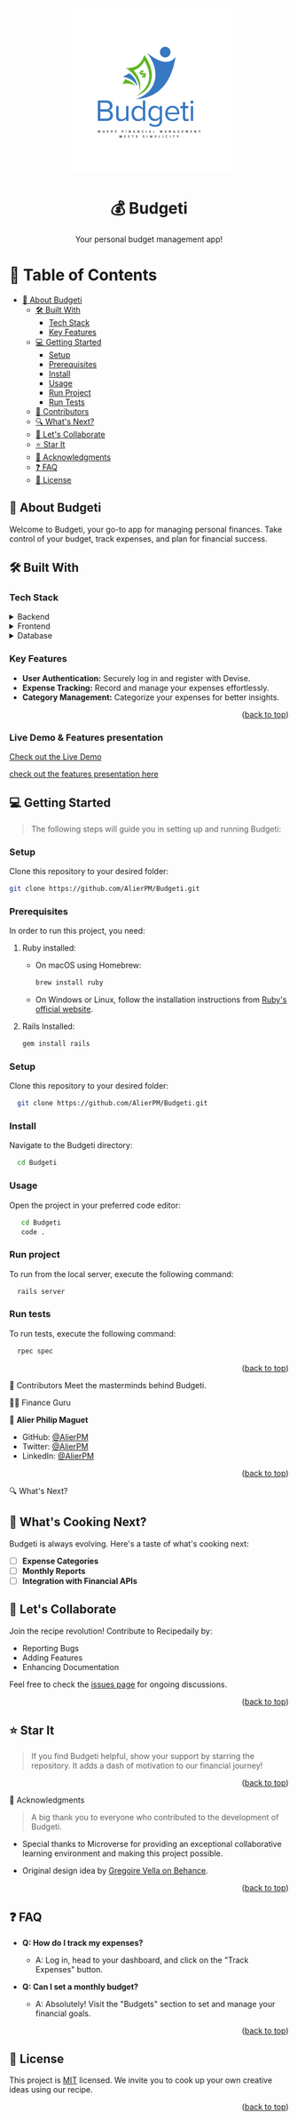 <a name="readme-top"></a>

<a name="readme-top"></a>

<div align="center">

  <img src="budgeti_logo.png" alt="Budgeti Logo" width="300" height="auto" />
  <br/>

  <h1><b>💰 Budgeti</b></h1>

  <p>Your personal budget management app!</p>

</div>

# 📗 Table of Contents

- [📖 About Budgeti](#about-budgeti)
  - [🛠 Built With](#built-with)
    - [Tech Stack](#tech-stack)
    - [Key Features](#key-features)
  - [💻 Getting Started](#getting-started)
    - [Setup](#setup)
    - [Prerequisites](#prerequisites)
    - [Install](#install)
    - [Usage](#usage)
    - [Run Project](#run-project)
    - [Run Tests](#run-tests)
  - [👥 Contributors](#contributors)
  - [🔍 What's Next?](#whats-next)
  - [🤝 Let's Collaborate](#lets-collaborate)
  - [⭐️ Star It](#star-it)
  - [🙏 Acknowledgments](#acknowledgements)
  - [❓ FAQ](#faq)
  - [📝 License](#license)

<!-- ABOUT BUDGETI -->

## 📖 About Budgeti <a name="about-budgeti"></a>

Welcome to Budgeti, your go-to app for managing personal finances. Take control of your budget, track expenses, and plan for financial success.

## 🛠 Built With <a name="built-with"></a>

### Tech Stack <a name="tech-stack"></a>

<details>
  <summary>Backend</summary>
  <ul>
    <li><a href="https://rubyonrails.org/">Ruby on Rails</a></li>
  </ul>
</details>

<details>
  <summary>Frontend</summary>
  <ul>
    <li><a href="https://getbootstrap.com/">Bootstrap</a></li>
  </ul>
</details>

<details>
  <summary>Database</summary>
  <ul>
    <li><a href="https://www.postgresql.org/">PostgreSQL</a></li>
  </ul>
</details>

### Key Features <a name="key-features"></a>

- **User Authentication:** Securely log in and register with Devise.
- **Expense Tracking:** Record and manage your expenses effortlessly.
- **Category Management:** Categorize your expenses for better insights.

<p align="right">(<a href="#readme-top">back to top</a>)</p>


### Live Demo & Features presentation

[Check out the Live Demo](https://budgeti-nl4j.onrender.com/)

[check out the features presentation here](https://www.loom.com/share/cfc94d0344e14b339ab7a6cb9e111d1d?sid=e688e735-b201-414d-877d-e097edafe1bb)

 

<!-- GETTING STARTED -->

## 💻 Getting Started <a name="getting-started"></a>

> The following steps will guide you in setting up and running Budgeti:

### Setup

Clone this repository to your desired folder:

```sh
git clone https://github.com/AlierPM/Budgeti.git

```

### Prerequisites

In order to run this project, you need:

1. Ruby installed:
   - On macOS using Homebrew:

     ```sh
     brew install ruby
     ```

   - On Windows or Linux, follow the installation instructions from [Ruby's official website](https://www.ruby-lang.org/en/documentation/installation/).

2. Rails Installed:

   ```sh
   gem install rails
   ```

### Setup

Clone this repository to your desired folder:
```sh
  git clone https://github.com/AlierPM/Budgeti.git
```

### Install

Navigate to the Budgeti directory:

```sh
  cd Budgeti
```

### Usage

Open the project in your preferred code editor:
```sh
   cd Budgeti
   code .
```

### Run project

To run from the local server, execute the following command:

```sh
  rails server
```
### Run tests

To run tests, execute the following command:

```sh
  rpec spec
```

<p align="right">(<a href="#readme-top">back to top</a>)</p>

<!-- CONTRIBUTORS -->
👥 Contributors <a name="contributors"></a>
Meet the masterminds behind Budgeti.

👩‍💻 Finance Guru

👤 **Alier Philip Maguet**

- GitHub: [@AlierPM](https://github.com/AlierPM)
- Twitter: [@AlierPM](https://twitter.com/AlierPM)
- LinkedIn: [@AlierPM](https://www.linkedin.com/in/alierphilipmaguet/)

<p align="right">(<a href="#readme-top">back to top</a>)</p>

<!-- WHAT'S NEXT? -->
🔍 What's Next? <a name="whats-next"></a>
## 🔮 What's Cooking Next? <a name="whats-cooking-next"></a>
Budgeti is always evolving. Here's a taste of what's cooking next:

- [ ] **Expense Categories**
- [ ] **Monthly Reports**
- [ ] **Integration with Financial APIs**

<!-- LET'S COLLABORATE -->

## 🤝 Let's Collaborate <a name="lets-collaborate"></a>

Join the recipe revolution! Contribute to Recipedaily by:

- Reporting Bugs
- Adding Features
- Enhancing Documentation

Feel free to check the [issues page](../../issues/) for ongoing discussions.

<p align="right">(<a href="#readme-top">back to top</a>)</p>

<!-- STAR IT -->
## ⭐️ Star It <a name="star-it"></a>
> If you find Budgeti helpful, show your support by starring the repository. It adds a dash of motivation to our financial journey!

<p align="right">(<a href="#readme-top">back to top</a>)</p>

<!-- ACKNOWLEDGEMENTS -->
🙏 Acknowledgments <a name="acknowledgements"></a>

> A big thank you to everyone who contributed to the development of Budgeti.

- Special thanks to Microverse for providing an exceptional collaborative learning environment and making this project possible.

- Original design idea by [Gregoire Vella on Behance](https://www.behance.net/gallery/19759151/Snapscan-iOs-design-and-branding).



<p align="right">(<a href="#readme-top">back to top</a>)</p>

<!-- FAQ -->
## ❓ FAQ <a name="faq"></a>

- **Q: How do I track my expenses?**

  - A: Log in, head to your dashboard, and click on the "Track Expenses" button.

- **Q: Can I set a monthly budget?**

  - A: Absolutely! Visit the "Budgets" section to set and manage your financial goals.

<p align="right">(<a href="#readme-top">back to top</a>)</p>


<!-- LICENSE -->

## 📝 License <a name="license"></a>

This project is [MIT](./License) licensed. We invite you to cook up your own creative ideas using our recipe.

<p align="right">(<a href="#readme-top">back to top</a>)</p>
